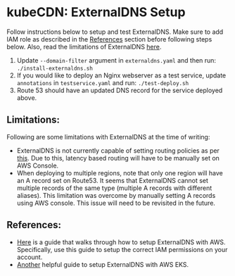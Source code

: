 # kubeCDN: ExternalDNS Setup

Follow instructions below to setup and test ExternalDNS. Make sure to add IAM role as described in the [References](#references) section before following steps below. Also, read the limitations of ExternalDNS [here](#limitations).

1. Update `--domain-filter` argument in `externaldns.yaml` and then run:
```./install-externaldns.sh```
2. If you would like to deploy an Nginx webserver as a test service, update `annotations` in `testservice.yaml` and run: 
```./test-deploy.sh```
3. Route 53 should have an updated DNS record for the service deployed above.

## Limitations:
Following are some limitations with ExternalDNS at the time of writing: 
* ExternalDNS is not currently capable of setting routing policies as per [this](https://github.com/kubernetes-incubator/external-dns/issues/571). Due to this, latency based routing will have to be manually set on AWS Console.
* When deploying to multiple regions, note that only one region will have an A record set on Route53. It seems that ExternalDNS cannot set multiple records of the same type (multiple A records with different aliases). This limitation was overcome by manually setting A records using AWS console. This issue will need to be revisited in the future. 

## References:
* [Here](https://github.com/kubernetes-incubator/external-dns/blob/master/docs/tutorials/aws.md) is a guide that walks through how to setup ExternalDNS with AWS. Specifically, use this guide to setup the correct IAM permissions on your account. 
* [Another](https://www.phillipsj.net/posts/aws-eks-and-kubernetes-external-dns) helpful guide to setup ExternalDNS with AWS EKS. 
